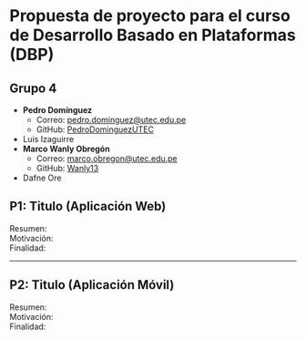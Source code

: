 # Propuesta de proyecto para el curso de Desarrollo Basado en Plataformas (DBP)

## Grupo 4
- **Pedro Domínguez** 
  - Correo: pedro.dominguez@utec.edu.pe
  - GitHub: [PedroDominguezUTEC](https://github.com/PedroDominguezUTEC)
- Luis Izaguirre
- **Marco Wanly Obregón**
  - Correo: marco.obregon@utec.edu.pe
  - GitHub: [Wanly13](https://github.com/wanly13)
- Dafne Ore  


## P1: Titulo (Aplicación Web)  
Resumen:  
Motivación:  
Finalidad:  

---------------------------------------------
## P2: Titulo (Aplicación Móvil)
Resumen:  
Motivación:  
Finalidad:  
